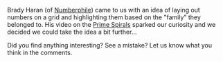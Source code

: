 
Brady Haran (of [Numberphile][numph]) came to us with an idea of laying out numbers on a grid and highlighting them based on the "family" they belonged to. His video on the [Prime Spirals][vid] sparked our curiosity and we decided we could take the idea a bit further...

Did you find anything interesting? See a mistake? Let us know what you think in the comments.


[numph]: http://www.youtube.com/numberphile
[vid]: http://www.youtube.com/watch?v=iFuR97YcSLM
